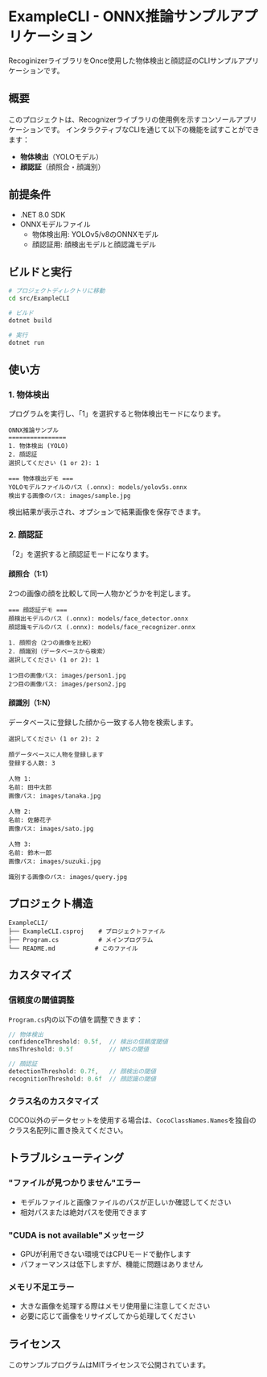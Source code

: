 # ExampleCLI - ONNX推論サンプルアプリケーション

RecoginizerライブラリをOnce使用した物体検出と顔認証のCLIサンプルアプリケーションです。

## 概要

このプロジェクトは、Recognizerライブラリの使用例を示すコンソールアプリケーションです。
インタラクティブなCLIを通じて以下の機能を試すことができます：

- **物体検出**（YOLOモデル）
- **顔認証**（顔照合・顔識別）

## 前提条件

- .NET 8.0 SDK
- ONNXモデルファイル
  - 物体検出用: YOLOv5/v8のONNXモデル
  - 顔認証用: 顔検出モデルと顔認識モデル

## ビルドと実行

```bash
# プロジェクトディレクトリに移動
cd src/ExampleCLI

# ビルド
dotnet build

# 実行
dotnet run
```

## 使い方

### 1. 物体検出

プログラムを実行し、「1」を選択すると物体検出モードになります。

```
ONNX推論サンプル
================
1. 物体検出 (YOLO)
2. 顔認証
選択してください (1 or 2): 1

=== 物体検出デモ ===
YOLOモデルファイルのパス (.onnx): models/yolov5s.onnx
検出する画像のパス: images/sample.jpg
```

検出結果が表示され、オプションで結果画像を保存できます。

### 2. 顔認証

「2」を選択すると顔認証モードになります。

#### 顔照合（1:1）
2つの画像の顔を比較して同一人物かどうかを判定します。

```
=== 顔認証デモ ===
顔検出モデルのパス (.onnx): models/face_detector.onnx
顔認識モデルのパス (.onnx): models/face_recognizer.onnx

1. 顔照合（2つの画像を比較）
2. 顔識別（データベースから検索）
選択してください (1 or 2): 1

1つ目の画像パス: images/person1.jpg
2つ目の画像パス: images/person2.jpg
```

#### 顔識別（1:N）
データベースに登録した顔から一致する人物を検索します。

```
選択してください (1 or 2): 2

顔データベースに人物を登録します
登録する人数: 3

人物 1:
名前: 田中太郎
画像パス: images/tanaka.jpg

人物 2:
名前: 佐藤花子
画像パス: images/sato.jpg

人物 3:
名前: 鈴木一郎
画像パス: images/suzuki.jpg

識別する画像のパス: images/query.jpg
```

## プロジェクト構造

```
ExampleCLI/
├── ExampleCLI.csproj    # プロジェクトファイル
├── Program.cs           # メインプログラム
└── README.md           # このファイル
```

## カスタマイズ

### 信頼度の閾値調整

`Program.cs`内の以下の値を調整できます：

```csharp
// 物体検出
confidenceThreshold: 0.5f,  // 検出の信頼度閾値
nmsThreshold: 0.5f          // NMSの閾値

// 顔認証
detectionThreshold: 0.7f,   // 顔検出の閾値
recognitionThreshold: 0.6f  // 顔認識の閾値
```

### クラス名のカスタマイズ

COCO以外のデータセットを使用する場合は、`CocoClassNames.Names`を独自のクラス名配列に置き換えてください。

## トラブルシューティング

### "ファイルが見つかりません"エラー
- モデルファイルと画像ファイルのパスが正しいか確認してください
- 相対パスまたは絶対パスを使用できます

### "CUDA is not available"メッセージ
- GPUが利用できない環境ではCPUモードで動作します
- パフォーマンスは低下しますが、機能に問題はありません

### メモリ不足エラー
- 大きな画像を処理する際はメモリ使用量に注意してください
- 必要に応じて画像をリサイズしてから処理してください

## ライセンス

このサンプルプログラムはMITライセンスで公開されています。 
